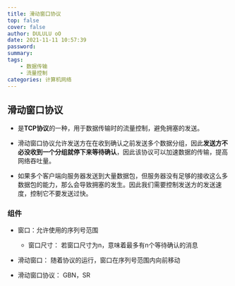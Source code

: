 ```yaml
---
title: 滑动窗口协议
top: false
cover: false
author: DULULU oO
date: 2021-11-11 10:57:39
password:
summary:
tags:
    - 数据传输
    - 流量控制
categories: 计算机网络
---
```


## 滑动窗口协议

- 是**TCP协议**的一种，用于数据传输时的流量控制，避免拥塞的发送。  

- 滑动窗口协议允许发送方在在收到确认之前发送多个数据分组，因此**发送方不必没收到一个分组就停下来等待确认**，因此该协议可以加速数据的传输，提高网络吞吐量。

- 如果多个客户端向服务器发送到大量数据包，但服务器没有足够的接收这么多数据包的能力，那么会导致拥塞的发生。因此我们需要控制发送方的发送速度，控制它不要发送过快。

### 组件

- 窗口：允许使用的序列号范围
    - 窗口尺寸： 若窗口尺寸为n，意味着最多有n个等待确认的消息  

- 滑动窗口： 随着协议的运行，窗口在序列号范围内向前移动  

- 滑动窗口协议： GBN，SR

